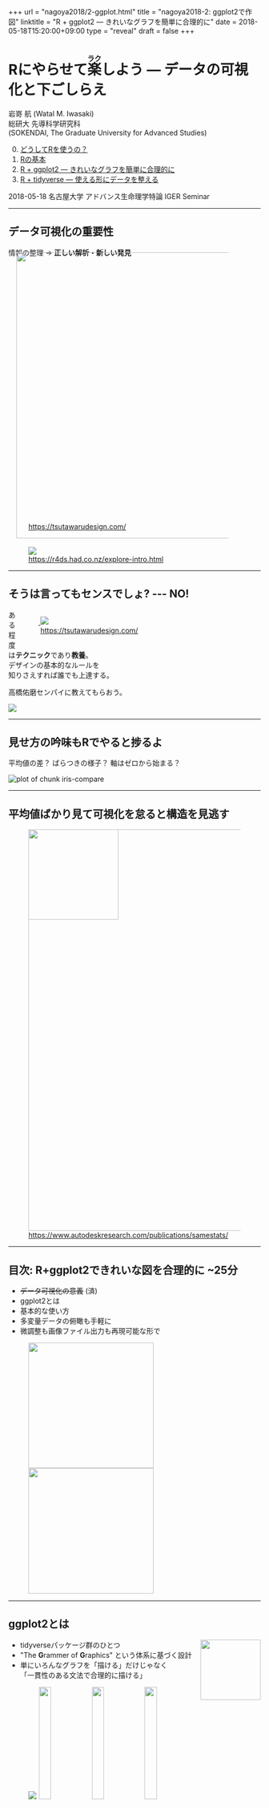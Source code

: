 +++
url = "nagoya2018/2-ggplot.html"
title = "nagoya2018-2: ggplot2で作図"
linktitle = "R + ggplot2 — きれいなグラフを簡単に合理的に"
date = 2018-05-18T15:20:00+09:00
type = "reveal"
draft = false
+++

# Rにやらせて<ruby>楽<rt>ラク</rt></ruby>しよう <span class="subtitle">— データの可視化と下ごしらえ</span>

<div class="author">
岩嵜 航 (Watal M. Iwasaki)
</div>

<div class="affiliation">
総研大 先導科学研究科<br>
(SOKENDAI, The Graduate University for Advanced Studies)
</div>

<style>
.reveal .current-deck {font-weight: bold;}
.reveal .subtitle {font-size: 90%;}
</style>
<ol start="0">
<li><a href="0-why-r.html">どうしてRを使うの？</a>
<li><a href="1-basic-r.html">Rの基本</a>
<li class="current-deck"><a href="2-ggplot.html">R + ggplot2 — きれいなグラフを簡単に合理的に</a>
<li><a href="3-tidy-data.html">R + tidyverse — 使える形にデータを整える</a>
</ol>

<div class="footnote">
2018-05-18
名古屋大学 アドバンス生命理学特論 IGER Seminar
</div>





---
## データ可視化の重要性

情報の整理 → **正しい解析・新しい発見**

<figure style="margin-bottom: 32px;">
<a href="https://tsutawarudesign.com/">
<img src="/slides/image/tsutawaru/hajimeni-04.svg" width="570" style="margin: -24px -32px -32px -24px;">
<figcaption class="url">https://tsutawarudesign.com/</figcaption>
</a>
</figure>
<figure>
<a href="https://r4ds.had.co.nz/explore-intro.html">
<img src="/slides/image/r4ds/data-science-explore.png">
<figcaption class="url">https://r4ds.had.co.nz/explore-intro.html</figcaption>
</a>
</figure>

---
## そうは言ってもセンスでしょ? --- NO!

<figure style="float: right; width: 400px;">
<a href="https://tsutawarudesign.com/">
<img src="/slides/image/tsutawaru/title-13.svg" style="margin: 0 -20px 0 0;">
<img src="/slides/image/tsutawaru/hajimeni-03.svg" style="margin: 0 -20px 0 0;">
<figcaption class="url">https://tsutawarudesign.com/</figcaption>
</a>
</figure>

ある程度は**テクニック**であり**教養**。<br>
デザインの基本的なルールを<br>
知りさえすれば誰でも上達する。

高橋佑磨センパイに教えてもらおう。

<a href="https://www.amazon.co.jp/dp/4774183210//ref=as_li_ss_il?ie=UTF8&linkCode=li3&tag=heavywatal-22&linkId=b64c46dcc91de8e52ce080fa7fd116e4" target="_blank"><img border="0" src="//ws-fe.amazon-adsystem.com/widgets/q?_encoding=UTF8&ASIN=4774183210&Format=_SL250_&ID=AsinImage&MarketPlace=JP&ServiceVersion=20070822&WS=1&tag=heavywatal-22" ></a><img src="https://ir-jp.amazon-adsystem.com/e/ir?t=heavywatal-22&l=li3&o=9&a=4774183210" width="1" height="1" border="0" alt="" style="border:none !important; margin:0px !important;" />

---
## 見せ方の吟味もRでやると捗るよ

平均値の差？ ばらつきの様子？ 軸はゼロから始まる？

![plot of chunk iris-compare](figure/iris-compare-1.png)

---
## 平均値ばかり見て可視化を怠ると構造を見逃す

<figure style="position: relative;">
<a href="https://www.autodeskresearch.com/publications/samestats">
<img src="/slides/image/rstats/datasaurus.png" width="800">
<figcaption class="url">https://www.autodeskresearch.com/publications/samestats/</figcaption>
</a>
<img src="/slides/image/rstats/DataDino-600x455.gif" width="180"
     style="position: absolute; left: 0; top: 0; z-index: 255;">
</figure>


---
## 目次: R+ggplot2できれいな図を合理的に ~25分

- <strike>データ可視化の意義</strike> (済)
- ggplot2とは
- 基本的な使い方
- 多変量データの俯瞰も手軽に
- 微調整も画像ファイル出力も再現可能な形で

<figure>
<img src="/slides/image/nagoya/bicycle-gear.png" height="250">
<img src="/slides/image/nagoya/bicycle-speed.png" height="250">
</figure>

---
## ggplot2とは

<a href="https://ggplot2.tidyverse.org/">
<img src="/slides/image/hex-stickers/ggplot2.png" width="120" align="right">
</a>

- tidyverseパッケージ群のひとつ
- "The **G**rammer of **G**raphics" という体系に基づく設計
- 単にいろんなグラフを「描ける」だけじゃなく<br>
  「一貫性のある文法で合理的に描ける」

<figure>
<a href="https://www.amazon.co.jp/Grammar-Graphics-Statistics-Computing/dp/0387245448/ref=as_li_ss_il?ie=UTF8&linkCode=li3&tag=heavywatal-22&linkId=2d44a24b81394d310843bd982fdadf98" target="_blank"><img border="0" src="//ws-fe.amazon-adsystem.com/widgets/q?_encoding=UTF8&ASIN=0387245448&Format=_SL250_&ID=AsinImage&MarketPlace=JP&ServiceVersion=20070822&WS=1&tag=heavywatal-22" ></a><img src="https://ir-jp.amazon-adsystem.com/e/ir?t=heavywatal-22&l=li3&o=9&a=0387245448" width="1" height="1" border="0" alt="" style="border:none !important; margin:0px !important;" />
<img src="/slides/image/nagoya/iris.png" width="24%">
<img src="/slides/image/nagoya/binhex.png" width="24%">
<img src="/slides/image/nagoya/faithful.png" width="24%">
</figure>

---
## Rの普通のプロットとは根本的に違う

いきなりggplot2から使い始めても大丈夫。

<img src="/slides/image/rstats/r-graphics.svg">

---
## 基本的な使い方: 指示を `+` していく

- `ggplot()` このデータでよろしく
- `geom_*()` 点や線をよろしく
- `theme_*()` 軸とか背景の見た目をよろしく


```r
ggplot(data = mpg)
# geom_point(mapping = aes(x = displ, y = cty))
# theme_classic(base_size = 20, base_family = "Helvetica")
```

![plot of chunk ggplot-plus0](figure/ggplot-plus0-1.png)

---
## 基本的な使い方: 指示を `+` していく

- `ggplot()` このデータでよろしく
- `geom_*()` 点や線をよろしく
- `theme_*()` 軸とか背景の見た目をよろしく


```r
ggplot(data = mpg) +
  geom_point(mapping = aes(x = displ, y = cty))
# theme_classic(base_size = 20, base_family = "Helvetica")
```

![plot of chunk ggplot-plus1](figure/ggplot-plus1-1.png)

---
## 基本的な使い方: 指示を `+` していく

- `ggplot()` このデータでよろしく
- `geom_*()` 点や線をよろしく
- `theme_*()` 軸とか背景の見た目をよろしく


```r
ggplot(data = mpg) +
  geom_point(mapping = aes(x = displ, y = cty)) +
  theme_classic(base_size = 20, base_family = "Helvetica")
```

![plot of chunk ggplot-plus2](figure/ggplot-plus2-1.png)

---
## 途中経過を取っておける


```r
p0 = ggplot(mpg, aes(x = displ, y = cty))
p1 = p0 + geom_point()
p2 = p1 + theme_classic(base_size = 20, base_family = "Helvetica")
p3 = p2 + stat_smooth(method = lm, formula = y ~ log(x))
print(p3)
```

![plot of chunk ggplot-object](figure/ggplot-object-1.png)

`p0` とか `p1` あとで使うよ

---
## データは1つのdata.frameにまとめておく

X軸やY軸になるものがそれぞれ縦1列。横1行が1データ点。<br>
車の燃費に関する多変量データの例 `mpg`:


```r
print(mpg)
```

```
    manufacturer  model displ  year   cyl      trans   drv   cty   hwy    fl   class
           <chr>  <chr> <dbl> <int> <int>      <chr> <chr> <int> <int> <chr>   <chr>
  1         audi     a4   1.8  1999     4   auto(l5)     f    18    29     p compact
  2         audi     a4   1.8  1999     4 manual(m5)     f    21    29     p compact
  3         audi     a4   2.0  2008     4 manual(m6)     f    20    31     p compact
  4         audi     a4   2.0  2008     4   auto(av)     f    21    30     p compact
 --                                                                                 
231   volkswagen passat   2.0  2008     4 manual(m6)     f    21    29     p midsize
232   volkswagen passat   2.8  1999     6   auto(l5)     f    16    26     p midsize
233   volkswagen passat   2.8  1999     6 manual(m5)     f    18    26     p midsize
234   volkswagen passat   3.6  2008     6   auto(s6)     f    17    26     p midsize
```

排気量`displ`と燃費`cty`以外の列も図に反映させたい...!



---
## Aesthetic mapping でデータと見せ方を紐付け

`aes()` の中で列名を指定する。


```r
p0 + geom_point(mapping = aes(x = displ, y = cty, size = cyl,
                              colour = class, shape = drv))
```

![plot of chunk mpg-aes](figure/mpg-aes-1.png)

---
## データによらず一律で見せ方を変える

`aes()` の外で列名を指定する。


```r
p0 + geom_point(mapping = aes(x = displ, y = cty),
                size = 6, colour = "darkorange", alpha = 0.4)
```

![plot of chunk mpg-aes-nomap](figure/mpg-aes-nomap-1.png)

---
## 色パレットの変更 `scale_colour_*()`

個々の色を自分で決めず、既存のパレットを利用するのが吉。<br>
e.g., [ColorBrewer](https://colorbrewer2.org/#type=diverging&scheme=Spectral&n=5),
[viridis](https://cran.r-project.org/web/packages/viridis/vignettes/intro-to-viridis.html)
(色覚多様性の対策にも有効)


```r
#pQ+ scale_colour_brewer(palette = "Spectral")
pQ + scale_colour_viridis_c(option = "magma", direction = -1)
```

![plot of chunk quakes](figure/quakes-1.png)

---
## 値に応じて切り分けて表示 (1変数facet)


```r
p1 + facet_wrap(~ class, ncol = 4L)
```

![plot of chunk facet-wrap](figure/facet-wrap-1.png)

ggplotの真骨頂！
これが無かったら結構たいへん。

---
## 値に応じて切り分けて表示 (≥2変数facet)



```r
p1 + facet_grid(cyl ~ class)
```

![plot of chunk facet-grid](figure/facet-grid-1.png)

---
## 多変量データの俯瞰に便利

![plot of chunk facet-diamonds](figure/facet-diamonds-1.png)

---
## 値を変えず座標軸を変える `scale_*`, `coord_*`


```r
ggplot(data = diamonds, aes(carat, price)) +
  geom_point(alpha = 0.25) +
  scale_x_log10(limit = c(0.1, 10)) +
  scale_y_log10(breaks = c(1, 5, 10) * 1000) +
  coord_cartesian(ylim = c(800, 12000)) +
  labs(title = "Diamonds", x = "Size (carat)", y = "Price (USD)")
```

![plot of chunk scale-axis](figure/scale-axis-1.png)

---
## データと関係ない部分の見た目を調整 `theme`

[既存の `theme_*()`](https://ggplot2.tidyverse.org/reference/ggtheme.html)
をベースに、`theme()` 関数で微調整。


```r
p1 + theme_bw() + theme(
  panel.background = element_rect(fill = "khaki"), # 箱
  panel.grid.major = element_line(colour = "red"), # 線
  axis.title       = element_text(size = 32),      # 文字
  axis.text        = element_blank()               # 消す
)
```

![plot of chunk theme](figure/theme-1.png)

---
## 論文のFigureみたいに並べる

別のパッケージ
([cowplot](https://cran.r-project.org/package=cowplot)
や
[patchwork](https://github.com/thomasp85/patchwork))
の助けを借りて


```r
pAB = cowplot::plot_grid(p2, p2, labels = c("A", "B"), nrow = 1L)
cowplot::plot_grid(pAB, p2, labels = c("", "C"), ncol=1L)
```

![plot of chunk cowplot](figure/cowplot-1.png)

---
## ファイル名もサイズも再現可能な作図

`width`や`height`が小さいほど、文字・点・線が相対的に大きく


```r
# 7inch x 300dpi = 2100px四方 (デフォルト)
ggsave("mpg1.png", p1) # width = 7, height = 7, dpi = 300
# 4     x 300    = 1200  全体7/4倍ズーム
ggsave("mpg2.png", p1, width = 4, height = 4) # dpi = 300
# 2     x 600    = 1200  全体をさらに2倍ズーム
ggsave("mpg3.png", p1, width = 2, height = 2, dpi = 600)
# 4     x 300    = 1200  テーマを使って文字だけ拡大
ggsave("mpg4.png", p1 + theme_bw(base_size = 22), width = 4, height = 4)
```

<figure>
<img src="image/mpg1.png" width="24%">
<img src="image/mpg2.png" width="24%">
<img src="image/mpg3.png" width="24%">
<img src="image/mpg4.png" width="24%">
</figure>

---
## 他にどんな種類の `geom_*()` が使える？

なんでもある。
[公式サイト](https://ggplot2.tidyverse.org/reference/index.html)を見に行こう。

<figure>
<img src="/slides/image/rstats/ggplot2-reference-geoms.png" width="80%">
</figure>

---
## まとめ

こんなグラフを描きたいな
: だいたい何でもggplot2でできるよ。

どうやるんだっけ
: たす `p = ggplot(data) + geom_*() + scale_*() + theme_*()`
: 保存 `ggsave("fig1.png", p, width=4, height=3, dpi=300)`
: 忘れるたびに調べる。徐々に身につく。

ちゃんと描こうと思うと結構な量のプログラムになるね...
: そうだね。でもそれは財産になるよ。

R for Data Science --- Hadley Wickham and Garrett Grolemund
: https://r4ds.had.co.nz/
: [英語版書籍](https://amzn.to/2tbRmVc)
: [日本語版書籍(Rではじめるデータサイエンス)](https://amzn.to/2yyFRKt)
: [ggplot2公式ドキュメント](https://ggplot2.tidyverse.org/)

---
## 参考

ggplot2は単なるパッケージからプラットフォームに
: [拡張パッケージも続々](https://exts.ggplot2.tidyverse.org/)と出てる。
: グラフ/ネットワーク ggraph, 系統樹 ggtree, ゲノム ggbio, ...

発展的な内容
: `grid` を習得するとグラフの中にグラフを入れたり、<br>
  表形式のデータを図としてグラフに並べたりもできる。<br>
  [@yutannihilationさんの記事](https://notchained.hatenablog.com/entry/2015/12/17/010904)
  とかを参考に。

<img src="/slides/image/tumopp/driver.gif" align="right" height="200">

もちろん地図とかもできる
: [OK, Google. "ggplot 地図"](https://www.google.co.jp/search?q=ggplot+%E5%9C%B0%E5%9B%B3)

3Dは苦手
: 本当に3Dが必要? 色分けやファセットで足りない?
: 別のパッケージ(rgl, plotly)でやる。

<a href="3-tidy-data.html" rel="next" class="readmore">
3. R + tidyverse — 使える形にデータを整える
</a>
